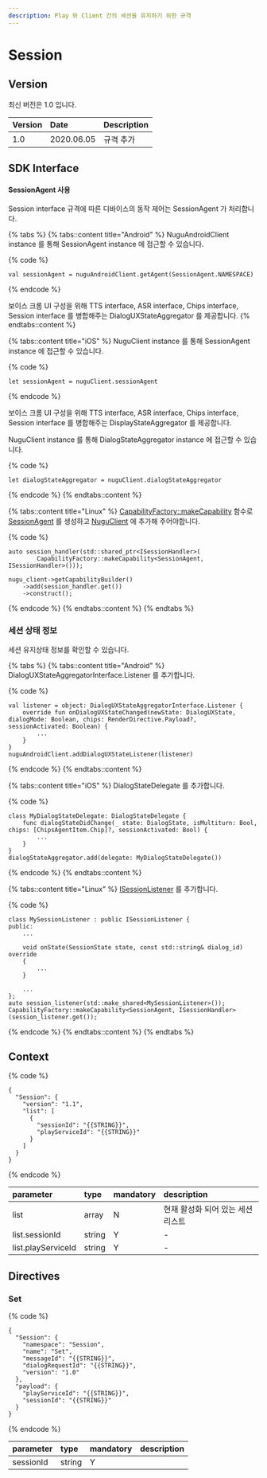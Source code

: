 ```yaml
---
description: Play 와 Client 간의 세션을 유지하기 위한 규격
---
```


# Session

## Version

최신 버전은 1.0 입니다.

| Version | Date       | Description |
|:--------|:-----------|:------------|
| 1.0     | 2020.06.05 | 규격 추가       |

## SDK Interface

#### SessionAgent 사용

Session interface 규격에 따른 디바이스의 동작 제어는 SessionAgent 가 처리합니다.

{% tabs %}
{% tabs::content title="Android" %}
NuguAndroidClient instance 를 통해 SessionAgent instance 에 접근할 수 있습니다.

{% code %}
```text
val sessionAgent = nuguAndroidClient.getAgent(SessionAgent.NAMESPACE)
```
{% endcode %}

보이스 크롬 UI 구성을 위해 TTS interface, ASR interface, Chips interface, Session interface 를 병합해주는 DialogUXStateAggregator 를 제공합니다.
{% endtabs::content %}

{% tabs::content title="iOS" %}
NuguClient instance 를 통해 SessionAgent instance 에 접근할 수 있습니다.

{% code %}
```text
let sessionAgent = nuguClient.sessionAgent
```
{% endcode %}

보이스 크롬 UI 구성을 위해 TTS interface, ASR interface, Chips interface, Session interface 를 병합해주는 DisplayStateAggregator 를 제공합니다.

NuguClient instance 를 통해 DialogStateAggregator instance 에 접근할 수 있습니다.

{% code %}
```text
let dialogStateAggregator = nuguClient.dialogStateAggregator
```
{% endcode %}
{% endtabs::content %}

{% tabs::content title="Linux" %}
[CapabilityFactory::makeCapability](https://nugu-developers.github.io/nugu-linux/classNuguCapability_1_1CapabilityFactory.html#a46d96b1bc96903f02905c92ba8794bf6) 함수로 [SessionAgent](https://nugu-developers.github.io/nugu-linux/classNuguCapability_1_1IAudioPlayerHandler.html) 를 생성하고 [NuguClient](https://nugu-developers.github.io/nugu-linux/classNuguClientKit_1_1NuguClient.html) 에 추가해 주어야합니다.

{% code %}
```text
auto session_handler(std::shared_ptr<ISessionHandler>(
        CapabilityFactory::makeCapability<SessionAgent, ISessionHandler>()));

nugu_client->getCapabilityBuilder()
    ->add(session_handler.get())
    ->construct();
```
{% endcode %}
{% endtabs::content %}
{% endtabs %}

### 세션 상태 정보

세션 유지상태 정보를 확인할 수 있습니다.

{% tabs %}
{% tabs::content title="Android" %}
DialogUXStateAggregatorInterface.Listener 를 추가합니다.

{% code %}
```text
val listener = object: DialogUXStateAggregatorInterface.Listener {
    override fun onDialogUXStateChanged(newState: DialogUXState, dialogMode: Boolean, chips: RenderDirective.Payload?, sessionActivated: Boolean) {
        ...
    }
}
nuguAndroidClient.addDialogUXStateListener(listener)
```
{% endcode %}
{% endtabs::content %}

{% tabs::content title="iOS" %}
DialogStateDelegate 를 추가합니다.

{% code %}
```text
class MyDialogStateDelegate: DialogStateDelegate {
    func dialogStateDidChange(_ state: DialogState, isMultiturn: Bool, chips: [ChipsAgentItem.Chip]?, sessionActivated: Bool) {
        ...
    }
}
dialogStateAggregator.add(delegate: MyDialogStateDelegate())
```
{% endcode %}
{% endtabs::content %}

{% tabs::content title="Linux" %}
[ISessionListener](https://nugu-developers.github.io/nugu-linux/classNuguCapability_1_1IAudioPlayerListener.html) 를 추가합니다.

{% code %}
```text
class MySessionListener : public ISessionListener {
public:
    ...

    void onState(SessionState state, const std::string& dialog_id) override
    {
        ...
    }

    ...
};
auto session_listener(std::make_shared<MySessionListener>());
CapabilityFactory::makeCapability<SessionAgent, ISessionHandler>(session_listener.get());
```
{% endcode %}
{% endtabs::content %}
{% endtabs %}

## Context

{% code %}
```text
{
  "Session": {
    "version": "1.1",
    "list": [
      {
        "sessionId": "{{STRING}}",
        "playServiceId": "{{STRING}}"
      }
    ]
  }
}
```
{% endcode %}

| parameter          | type   | mandatory | description         |
|:-------------------|:-------|:----------|:--------------------|
| list               | array  | N         | 현재 활성화 되어 있는 세션 리스트 |
| list.sessionId     | string | Y         | -                   |
| list.playServiceId | string | Y         | -                   |

## Directives

### Set

{% code %}
```text
{
  "Session": {
    "namespace": "Session",
    "name": "Set",
    "messageId": "{{STRING}}",
    "dialogRequestId": "{{STRING}}",
    "version": "1.0"
  },
  "payload": {
    "playServiceId": "{{STRING}}",
    "sessionId": "{{STRING}}"
  }
}
```
{% endcode %}

| parameter | type   | mandatory | description |
|:----------|:-------|:----------|:------------|
| sessionId | string | Y         |             |

